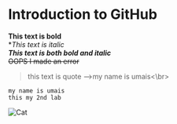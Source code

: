 # Introduction to GitHub
**This text is bold**\
**This text is italic*\
***This text is both bold and italic***\
~~OOPS I made an error~~
>this text is quote
-->my name is umais<\br>
```
my name is umais
this my 2nd lab
```
![Cat](https://myoctocat.com/assets/images/base-octocat.svg)
